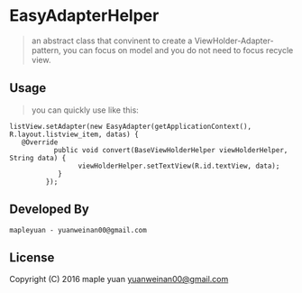 EasyAdapterHelper
============
>an abstract class that convinent to create a ViewHolder-Adapter-pattern, you can 
focus on model and you do not need to focus recycle view. 

 
Usage
------------

>you can quickly use like this:

<pre><code>listView.setAdapter(new EasyAdapter<String, BaseViewHolderHelper>(getApplicationContext(), R.layout.listview_item, datas) {
   @Override
           public void convert(BaseViewHolderHelper viewHolderHelper, String data) {
                 viewHolderHelper.setTextView(R.id.textView, data);
            }
         });
</code></pre>

Developed By
-------------

    mapleyuan - yuanweinan00@gmail.com

License
-------------

Copyright (C) 2016 maple yuan <yuanweinan00@gmail.com>
